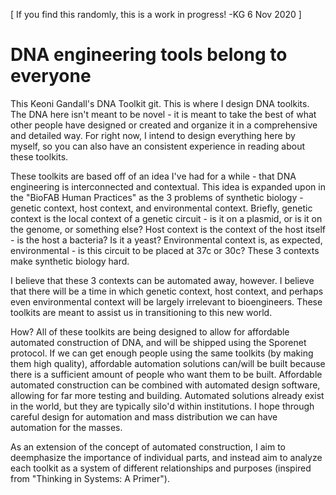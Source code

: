 
[ If you find this randomly, this is a work in progress! -KG 6 Nov 2020 ]

# DNA engineering tools belong to everyone

This Keoni Gandall's DNA Toolkit git. This is where I design DNA toolkits. The DNA here isn't meant to be novel - it is meant to take the best of what other people have designed or created and organize it in a comprehensive and detailed way. For right now, I intend to design everything here by myself, so you can also have an consistent experience in reading about these toolkits.

These toolkits are based off of an idea I've had for a while - that DNA engineering is interconnected and contextual. This idea is expanded upon in the "BioFAB Human Practices" as the 3 problems of synthetic biology - genetic context, host context, and environmental context. Briefly, genetic context is the local context of a genetic circuit - is it on a plasmid, or is it on the genome, or something else? Host context is the context of the host itself - is the host a bacteria? Is it a yeast? Environmental context is, as expected, environmental - is this circuit to be placed at 37c or 30c? These 3 contexts make synthetic biology hard. 

I believe that these 3 contexts can be automated away, however. I believe that there will be a time in which genetic context, host context, and perhaps even environmental context will be largely irrelevant to bioengineers. These toolkits are meant to assist us in transitioning to this new world. 

How? All of these toolkits are being designed to allow for affordable automated construction of DNA, and will be shipped using the Sporenet protocol. If we can get enough people using the same toolkits (by making them high quality), affordable automation solutions can/will be built because there is a sufficient amount of people who want them to be built. Affordable automated construction can be combined with automated design software, allowing for far more testing and building. Automated solutions already exist in the world, but they are typically silo'd within institutions. I hope through careful design for automation and mass distribution we can have automation for the masses.

As an extension of the concept of automated construction, I aim to deemphasize the importance of individual parts, and instead aim to analyze each toolkit as a system of different relationships and purposes (inspired from "Thinking in Systems: A Primer").


